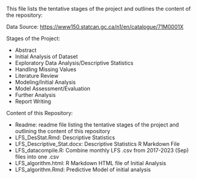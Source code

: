 This file lists the tentative stages of the project and outlines the content of the repository:

Data Source: 
https://www150.statcan.gc.ca/n1/en/catalogue/71M0001X

Stages of the Project:
- Abstract
- Initial Analysis of Dataset
- Exploratory Data Analysis/Descriptive Statistics
- Handling Missing Values
- Literature Review
- Modeling/Initial Analysis
- Model Assessment/Evaluation
- Further Analysis
- Report Writing

Content of this Repository:
- Readme: readme file listing the tentative stages of the project and outlining the content of this repository
- LFS_DesStat.Rmd: Descriptive Statistics
- LFS_Descriptive_Stat.docx: Descriptive Statistics R Markdown File
- LFS_datacompile.R: Combine monthly LFS .csv from 2017-2023 (Sep) files into one .csv
- LFS_algorithm.html: R Markdown HTML file of Initial Analysis
- LFS_algorithm.Rmd: Predictive Model of initial analysis
